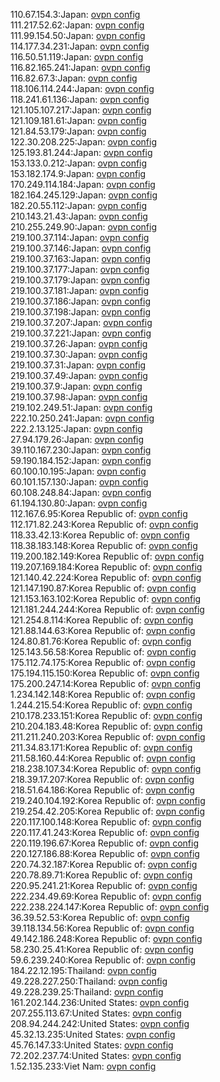 110.67.154.3:Japan: [ovpn config](vpn/110_67_154_3.ovpn)  
111.217.52.62:Japan: [ovpn config](vpn/111_217_52_62.ovpn)  
111.99.154.50:Japan: [ovpn config](vpn/111_99_154_50.ovpn)  
114.177.34.231:Japan: [ovpn config](vpn/114_177_34_231.ovpn)  
116.50.51.119:Japan: [ovpn config](vpn/116_50_51_119.ovpn)  
116.82.165.241:Japan: [ovpn config](vpn/116_82_165_241.ovpn)  
116.82.67.3:Japan: [ovpn config](vpn/116_82_67_3.ovpn)  
118.106.114.244:Japan: [ovpn config](vpn/118_106_114_244.ovpn)  
118.241.61.136:Japan: [ovpn config](vpn/118_241_61_136.ovpn)  
121.105.107.217:Japan: [ovpn config](vpn/121_105_107_217.ovpn)  
121.109.181.61:Japan: [ovpn config](vpn/121_109_181_61.ovpn)  
121.84.53.179:Japan: [ovpn config](vpn/121_84_53_179.ovpn)  
122.30.208.225:Japan: [ovpn config](vpn/122_30_208_225.ovpn)  
125.193.81.244:Japan: [ovpn config](vpn/125_193_81_244.ovpn)  
153.133.0.212:Japan: [ovpn config](vpn/153_133_0_212.ovpn)  
153.182.174.9:Japan: [ovpn config](vpn/153_182_174_9.ovpn)  
170.249.114.184:Japan: [ovpn config](vpn/170_249_114_184.ovpn)  
182.164.245.129:Japan: [ovpn config](vpn/182_164_245_129.ovpn)  
182.20.55.112:Japan: [ovpn config](vpn/182_20_55_112.ovpn)  
210.143.21.43:Japan: [ovpn config](vpn/210_143_21_43.ovpn)  
210.255.249.90:Japan: [ovpn config](vpn/210_255_249_90.ovpn)  
219.100.37.114:Japan: [ovpn config](vpn/219_100_37_114.ovpn)  
219.100.37.146:Japan: [ovpn config](vpn/219_100_37_146.ovpn)  
219.100.37.163:Japan: [ovpn config](vpn/219_100_37_163.ovpn)  
219.100.37.177:Japan: [ovpn config](vpn/219_100_37_177.ovpn)  
219.100.37.179:Japan: [ovpn config](vpn/219_100_37_179.ovpn)  
219.100.37.181:Japan: [ovpn config](vpn/219_100_37_181.ovpn)  
219.100.37.186:Japan: [ovpn config](vpn/219_100_37_186.ovpn)  
219.100.37.198:Japan: [ovpn config](vpn/219_100_37_198.ovpn)  
219.100.37.207:Japan: [ovpn config](vpn/219_100_37_207.ovpn)  
219.100.37.221:Japan: [ovpn config](vpn/219_100_37_221.ovpn)  
219.100.37.26:Japan: [ovpn config](vpn/219_100_37_26.ovpn)  
219.100.37.30:Japan: [ovpn config](vpn/219_100_37_30.ovpn)  
219.100.37.31:Japan: [ovpn config](vpn/219_100_37_31.ovpn)  
219.100.37.49:Japan: [ovpn config](vpn/219_100_37_49.ovpn)  
219.100.37.9:Japan: [ovpn config](vpn/219_100_37_9.ovpn)  
219.100.37.98:Japan: [ovpn config](vpn/219_100_37_98.ovpn)  
219.102.249.51:Japan: [ovpn config](vpn/219_102_249_51.ovpn)  
222.10.250.241:Japan: [ovpn config](vpn/222_10_250_241.ovpn)  
222.2.13.125:Japan: [ovpn config](vpn/222_2_13_125.ovpn)  
27.94.179.26:Japan: [ovpn config](vpn/27_94_179_26.ovpn)  
39.110.167.230:Japan: [ovpn config](vpn/39_110_167_230.ovpn)  
59.190.184.152:Japan: [ovpn config](vpn/59_190_184_152.ovpn)  
60.100.10.195:Japan: [ovpn config](vpn/60_100_10_195.ovpn)  
60.101.157.130:Japan: [ovpn config](vpn/60_101_157_130.ovpn)  
60.108.248.84:Japan: [ovpn config](vpn/60_108_248_84.ovpn)  
61.194.130.80:Japan: [ovpn config](vpn/61_194_130_80.ovpn)  
112.167.6.95:Korea Republic of: [ovpn config](vpn/112_167_6_95.ovpn)  
112.171.82.243:Korea Republic of: [ovpn config](vpn/112_171_82_243.ovpn)  
118.33.42.13:Korea Republic of: [ovpn config](vpn/118_33_42_13.ovpn)  
118.38.183.148:Korea Republic of: [ovpn config](vpn/118_38_183_148.ovpn)  
119.200.182.149:Korea Republic of: [ovpn config](vpn/119_200_182_149.ovpn)  
119.207.169.184:Korea Republic of: [ovpn config](vpn/119_207_169_184.ovpn)  
121.140.42.224:Korea Republic of: [ovpn config](vpn/121_140_42_224.ovpn)  
121.147.190.87:Korea Republic of: [ovpn config](vpn/121_147_190_87.ovpn)  
121.153.163.102:Korea Republic of: [ovpn config](vpn/121_153_163_102.ovpn)  
121.181.244.244:Korea Republic of: [ovpn config](vpn/121_181_244_244.ovpn)  
121.254.8.114:Korea Republic of: [ovpn config](vpn/121_254_8_114.ovpn)  
121.88.144.63:Korea Republic of: [ovpn config](vpn/121_88_144_63.ovpn)  
124.80.81.76:Korea Republic of: [ovpn config](vpn/124_80_81_76.ovpn)  
125.143.56.58:Korea Republic of: [ovpn config](vpn/125_143_56_58.ovpn)  
175.112.74.175:Korea Republic of: [ovpn config](vpn/175_112_74_175.ovpn)  
175.194.115.150:Korea Republic of: [ovpn config](vpn/175_194_115_150.ovpn)  
175.200.247.14:Korea Republic of: [ovpn config](vpn/175_200_247_14.ovpn)  
1.234.142.148:Korea Republic of: [ovpn config](vpn/1_234_142_148.ovpn)  
1.244.215.54:Korea Republic of: [ovpn config](vpn/1_244_215_54.ovpn)  
210.178.233.151:Korea Republic of: [ovpn config](vpn/210_178_233_151.ovpn)  
210.204.183.48:Korea Republic of: [ovpn config](vpn/210_204_183_48.ovpn)  
211.211.240.203:Korea Republic of: [ovpn config](vpn/211_211_240_203.ovpn)  
211.34.83.171:Korea Republic of: [ovpn config](vpn/211_34_83_171.ovpn)  
211.58.160.44:Korea Republic of: [ovpn config](vpn/211_58_160_44.ovpn)  
218.238.107.34:Korea Republic of: [ovpn config](vpn/218_238_107_34.ovpn)  
218.39.17.207:Korea Republic of: [ovpn config](vpn/218_39_17_207.ovpn)  
218.51.64.186:Korea Republic of: [ovpn config](vpn/218_51_64_186.ovpn)  
219.240.104.192:Korea Republic of: [ovpn config](vpn/219_240_104_192.ovpn)  
219.254.42.205:Korea Republic of: [ovpn config](vpn/219_254_42_205.ovpn)  
220.117.100.148:Korea Republic of: [ovpn config](vpn/220_117_100_148.ovpn)  
220.117.41.243:Korea Republic of: [ovpn config](vpn/220_117_41_243.ovpn)  
220.119.196.67:Korea Republic of: [ovpn config](vpn/220_119_196_67.ovpn)  
220.127.186.88:Korea Republic of: [ovpn config](vpn/220_127_186_88.ovpn)  
220.74.32.187:Korea Republic of: [ovpn config](vpn/220_74_32_187.ovpn)  
220.78.89.71:Korea Republic of: [ovpn config](vpn/220_78_89_71.ovpn)  
220.95.241.21:Korea Republic of: [ovpn config](vpn/220_95_241_21.ovpn)  
222.234.49.69:Korea Republic of: [ovpn config](vpn/222_234_49_69.ovpn)  
222.238.224.147:Korea Republic of: [ovpn config](vpn/222_238_224_147.ovpn)  
36.39.52.53:Korea Republic of: [ovpn config](vpn/36_39_52_53.ovpn)  
39.118.134.56:Korea Republic of: [ovpn config](vpn/39_118_134_56.ovpn)  
49.142.186.248:Korea Republic of: [ovpn config](vpn/49_142_186_248.ovpn)  
58.230.25.41:Korea Republic of: [ovpn config](vpn/58_230_25_41.ovpn)  
59.6.239.240:Korea Republic of: [ovpn config](vpn/59_6_239_240.ovpn)  
184.22.12.195:Thailand: [ovpn config](vpn/184_22_12_195.ovpn)  
49.228.227.250:Thailand: [ovpn config](vpn/49_228_227_250.ovpn)  
49.228.239.25:Thailand: [ovpn config](vpn/49_228_239_25.ovpn)  
161.202.144.236:United States: [ovpn config](vpn/161_202_144_236.ovpn)  
207.255.113.67:United States: [ovpn config](vpn/207_255_113_67.ovpn)  
208.94.244.242:United States: [ovpn config](vpn/208_94_244_242.ovpn)  
45.32.13.235:United States: [ovpn config](vpn/45_32_13_235.ovpn)  
45.76.147.33:United States: [ovpn config](vpn/45_76_147_33.ovpn)  
72.202.237.74:United States: [ovpn config](vpn/72_202_237_74.ovpn)  
1.52.135.233:Viet Nam: [ovpn config](vpn/1_52_135_233.ovpn)  
